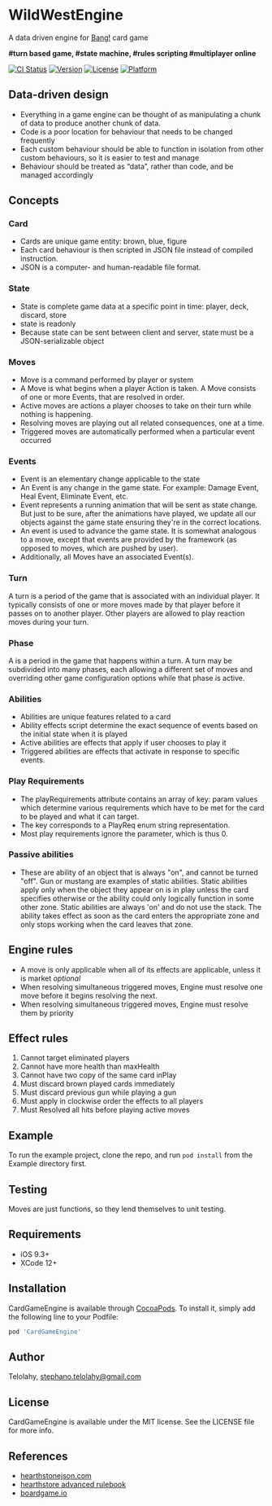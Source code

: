 # WildWestEngine

A data driven engine for [Bang!](<https://en.wikipedia.org/wiki/Bang!_(card_game)>) card game

**#turn based game, #state machine, #rules scripting #multiplayer online**

[![CI Status](https://img.shields.io/travis/Telolahy/CardGameEngine.svg?style=flat)](https://travis-ci.org/Telolahy/CardGameEngine)
[![Version](https://img.shields.io/cocoapods/v/CardGameEngine.svg?style=flat)](https://cocoapods.org/pods/CardGameEngine)
[![License](https://img.shields.io/cocoapods/l/CardGameEngine.svg?style=flat)](https://cocoapods.org/pods/CardGameEngine)
[![Platform](https://img.shields.io/cocoapods/p/CardGameEngine.svg?style=flat)](https://cocoapods.org/pods/CardGameEngine)

## Data-driven design

- Everything in a game engine can be thought of as manipulating a chunk of data to produce another chunk of data.
- Code is a poor location for behaviour that needs to be changed frequently
- Each custom behaviour should be able to function in isolation from other custom behaviours, so it is easier to test and manage
- Behaviour should be treated as “data”, rather than code, and be managed accordingly

## Concepts

### Card

- Cards are unique game entity: brown, blue, figure
- Each card behaviour is then scripted in JSON file instead of compiled instruction.
- JSON is a computer- and human-readable file format.

### State

- State is complete game data at a specific point in time: player, deck, discard, store
- state is readonly
- Because state can be sent between client and server, state must be a JSON-serializable object

### Moves

- Move is a command performed by player or system
- A Move is what begins when a player Action is taken. A Move consists of one or more Events, that are resolved in order.
- Active moves are actions a player chooses to take on their turn while nothing is happening.
- Resolving moves are playing out all related consequences, one at a time.
- Triggered moves are automatically performed when a particular event occurred

### Events

- Event is an elementary change applicable to the state
- An Event is any change in the game state. For example: Damage Event, Heal Event, Eliminate Event, etc.
- Event represents a running animation that will be sent as state change. But just to be sure, after the animations have played, we update all our objects against the game state ensuring they're in the correct locations.
- An event is used to advance the game state. It is somewhat analogous to a move, except that events are provided by the framework (as opposed to moves, which are pushed by user).
- Additionally, all Moves have an associated Event(s).

### Turn

A turn is a period of the game that is associated with an individual player. It typically consists of one or more moves made by that player before it passes on to another player. Other players are allowed to play reaction moves during your turn.

### Phase

A is a period in the game that happens within a turn. A turn may be subdivided into many phases, each allowing a different set of moves and overriding other game configuration options while that phase is active.

### Abilities

- Abilities are unique features related to a card
- Ability effects script determine the exact sequence of events based on the initial state when it is played
- Active abilities are effects that apply if user chooses to play it
- Triggered abilities are effects that activate in response to specific events.

### Play Requirements

- The playRequirements attribute contains an array of key: param values which determine various requirements which have to be met for the card to be played and what it can target.
- The key corresponds to a PlayReq enum string representation.
- Most play requirements ignore the parameter, which is thus 0.

### Passive abilities

- These are ability of an object that is always "on", and cannot be turned "off". Gun or mustang are examples of static abilities.
  Static abilities apply only when the object they appear on is in play unless the card specifies otherwise or the ability could only logically function in some other zone. Static abilities are always 'on' and do not use the stack. The ability takes effect as soon as the card enters the appropriate zone and only stops working when the card leaves that zone.

## Engine rules

- A move is only applicable when all of its effects are applicable, unless it is market _optional_
- When resolving simultaneous triggered moves, Engine must resolve one move before it begins resolving the next.
- When resolving simultaneous triggered moves, Engine must resolve them by priority

## Effect rules

1. Cannot target eliminated players
2. Cannot have more health than maxHealth
3. Cannot have two copy of the same card inPlay
4. Must discard brown played cards immediately
5. Must discard previous gun while playing a gun
6. Must apply in clockwise order the effects to all players
7. Must Resolved all hits before playing active moves

## Example

To run the example project, clone the repo, and run `pod install` from the Example directory first.

## Testing

Moves are just functions, so they lend themselves to unit testing.

## Requirements

- iOS 9.3+
- XCode 12+

## Installation

CardGameEngine is available through [CocoaPods](https://cocoapods.org). To install
it, simply add the following line to your Podfile:

```ruby
pod 'CardGameEngine'
```

## Author

Telolahy, stephano.telolahy@gmail.com

## License

CardGameEngine is available under the MIT license. See the LICENSE file for more info.

## References

- [hearthstonejson.com](https://hearthstonejson.com/docs/cards.html)
- [hearthstore advanced rulebook](https://hearthstone.gamepedia.com/Advanced_rulebook#Advanced_mechanics_101_.28READ_THIS_FIRST.29)
- [boardgame.io](https://boardgame.io/documentation/#/)
